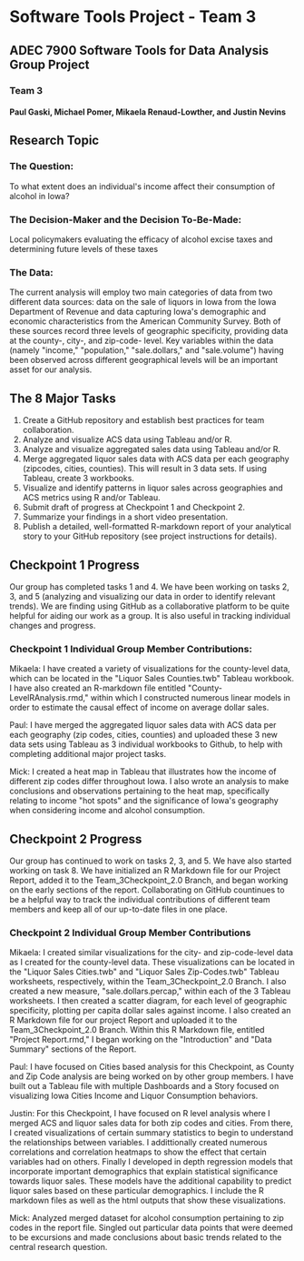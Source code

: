 # Software Tools Project - Team 3

## ADEC 7900 Software Tools for Data Analysis Group Project
### Team 3
#### Paul Gaski, Michael Pomer, Mikaela Renaud-Lowther, and Justin Nevins

## Research Topic
### The Question: 
To what extent does an individual's income affect their consumption of alcohol in Iowa?
### The Decision-Maker and the Decision To-Be-Made:
Local policymakers evaluating the efficacy of alcohol excise taxes and determining future levels of these taxes
### The Data:
The current analysis will employ two main categories of data from two different data sources: data on the sale of liquors in Iowa from the Iowa Department of Revenue and data capturing Iowa's demographic and economic characteristics from the American Community Survey. Both of these sources record three levels of geographic specificity, providing data at the county-, city-, and zip-code- level. Key variables within the data (namely "income," "population," "sale.dollars," and "sale.volume") having been observed across different geographical levels will be an important asset for our analysis. 

## The 8 Major Tasks
1. Create a GitHub repository and establish best practices for team collaboration.
2. Analyze and visualize ACS data using Tableau and/or R.
3. Analyze and visualize aggregated sales data using Tableau and/or R.
4. Merge aggregated liquor sales data with ACS data per each geography (zipcodes, cities, counties). This will result in 3 data sets. If using Tableau, create 3 workbooks.
5. Visualize and identify patterns in liquor sales across geographies and ACS metrics using R and/or Tableau.
6. Submit draft of progress at Checkpoint 1 and Checkpoint 2.
7. Summarize your findings in a short video presentation.
8. Publish a detailed, well-formatted R-markdown report of your analytical story to your GitHub repository (see project instructions for details).

## Checkpoint 1 Progress
Our group has completed tasks 1 and 4. We have been working on tasks 2, 3, and 5 (analyzing and visualizing our data in order to identify relevant trends). We are finding using GitHub as a collaborative platform to be quite helpful for aiding our work as a group. It is also useful in tracking individual changes and progress. 

### Checkpoint 1 Individual Group Member Contributions: 

Mikaela: I have created a variety of visualizations for the county-level data, which can be located in the "Liquor Sales Counties.twb" Tableau workbook. I have also created an R-markdown file entitled "County-LevelRAnalysis.rmd," within which I constructed numerous linear models in order to estimate the causal effect of income on average dollar sales. 

Paul: I have merged the aggregated liquor sales data with ACS data per each geography (zip codes, cities, counties) and uploaded these 3 new data sets using Tableau as 3 individual workbooks to Github, to help with completing additional major project tasks.

Mick: I created a heat map in Tableau that illustrates how the income of different zip codes differ throughout Iowa. I also
wrote an analysis to make conclusions and observations pertaining to the heat map, specifically relating to income "hot spots" and the significance of Iowa's geography when considering income and alcohol consumption.

## Checkpoint 2 Progress
Our group has continued to work on tasks 2, 3, and 5. We have also started working on task 8. We have initialized an R Markdown file for our Project Report, added it to the Team_3Checkpoint_2.0 Branch, and began working on the early sections of the report. Collaborating on GitHub countinues to be a helpful way to track the individual contributions of different team members and keep all of our up-to-date files in one place. 

### Checkpoint 2 Individual Group Member Contributions

Mikaela: I created similar visualizations for the city- and zip-code-level data as I created for the county-level data. These visualizations can be located in the "Liquor Sales Cities.twb" and "Liquor Sales Zip-Codes.twb" Tableau worksheets, respectively, within the Team_3Checkpoint_2.0 Branch. I also created a new measure, "sale.dollars.percap," within each of the 3 Tableau worksheets. I then created a scatter diagram, for each level of geographic specificity, plotting per capita dollar sales against income. I also created an R Markdown file for our project Report and uploaded it to the Team_3Checkpoint_2.0 Branch. Within this R Markdown file, entitled "Project Report.rmd," I began working on the "Introduction" and "Data Summary" sections of the Report. 

Paul: I have focused on Cities based analysis for this Checkpoint, as County and Zip Code analysis are being worked on by other group members. I have built out a Tableau file with multiple Dashboards and a Story focused on visualizing Iowa Cities Income and Liquor Consumption behaviors.

Justin: For this Checkpoint, I have focused on R level analysis where I merged ACS and liquor sales data for both zip codes and cities. From there, I created visualizations of certain summary statistics to begin to understand the relationships between variables. I addittionally created numerous correlations and correlation heatmaps to show the effect that certain variables had on others. Finally I developed in depth regression models that incorporate important demographics that explain statistical significance towards liquor sales. These models have the additional capability to predict liquor sales based on these particular demographics. I include the R markdown files as well as the html outputs that show these visualizations. 

Mick: Analyzed merged dataset for alcohol consumption pertaining to zip codes in the report file. Singled out particular 
data points that were deemed to be excursions and made conclusions about basic trends related to the central research question. 
